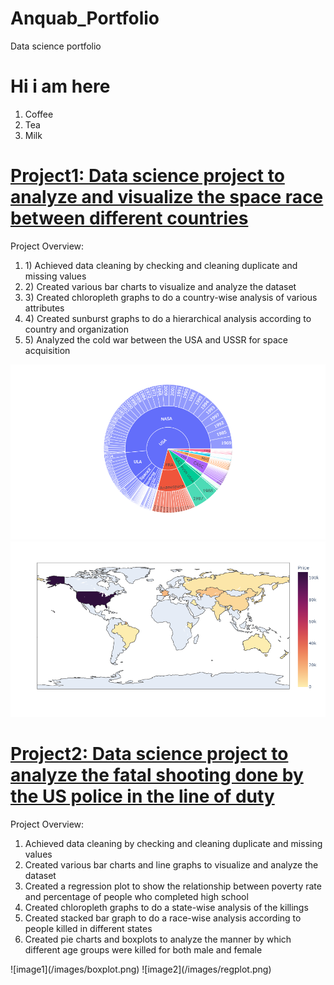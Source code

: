 # Anquab_Portfolio
Data science portfolio
<h1>Hi i am here </h1>
<ol>
 <li>Coffee</li>
 <li>Tea</li>
 <li>Milk</li>
 </ol>

# [Project1: Data science project to analyze and visualize the space race between different countries](https://github.com/anquabkhan/google-collab)
Project Overview:
<ol>
 <li> 1) Achieved data cleaning by checking and cleaning duplicate and missing values </li>
 <li> 2) Created various bar charts to visualize and analyze the dataset </li>
 <li> 3) Created chloropleth graphs to do a country-wise analysis of various attributes </li>
 <li> 4) Created sunburst graphs to do a hierarchical analysis according to country and organization </li>
 <li> 5) Analyzed the cold war between the USA and USSR for space acquisition </li>
 </ol>

 ![image1](/images/newplot_sunburst.png) 
 ![image2](/images/newplot.png)
 
# [Project2: Data science project to analyze the fatal shooting done by the US police in the line of duty](https://github.com/anquabkhan/Fatal_force)
Project Overview:
<ol>
 <li>Achieved data cleaning by checking and cleaning duplicate and missing values </li>
 <li>Created various bar charts and line graphs to visualize and analyze the dataset </li>
 <li>Created a regression plot to show the relationship between poverty rate and percentage of people who completed high school </li>
 <li>Created chloropleth graphs to do a state-wise analysis of the killings </li>
 <li>Created stacked bar graph to do a race-wise analysis according to people killed in different states </li>
 <li>Created pie charts and boxplots to analyze the manner by which different age groups were killed for both male and female</li>
</ol>
 ![image1](/images/boxplot.png) 
 ![image2](/images/regplot.png)
